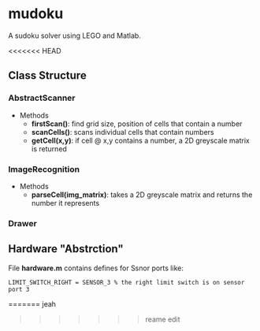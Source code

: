 mudoku
======

A sudoku solver using LEGO and Matlab.

<<<<<<< HEAD
## Class Structure

### AbstractScanner
* Methods
	* **firstScan()**: find grid size, position of cells that contain a number
	* **scanCells()**: scans individual cells that contain numbers
	* **getCell(x,y)**: if cell @ x,y contains a number, a 2D greyscale matrix is returned

### ImageRecognition
* Methods
	* **parseCell(img_matrix)**: takes a 2D greyscale matrix and returns the number it represents

### Drawer

## Hardware "Abstrction"
File **hardware.m** contains defines for Ssnor ports like:

    LIMIT_SWITCH_RIGHT = SENSOR_3 % the right limit switch is on sensor port 3
=======
jeah
>>>>>>> reame edit
